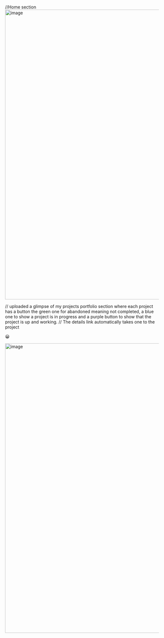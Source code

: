 //Home section 
<img width="950" alt="image" src="https://github.com/user-attachments/assets/19166497-ff11-4a2a-b1ef-89ac28e50245" />





// uploaded a glimpse of my projects portfolio section where each project has a button the green one for abandoned meaning not completed,
a blue one to show a project is in progress and a purple button to show that the project is up and working.
// The details link automatically takes one to the project 


<p>&#128512; </p>
<img width="949" alt="image" src="https://github.com/user-attachments/assets/33966500-3a9f-4722-a50d-7840b9ca6b7e" />


